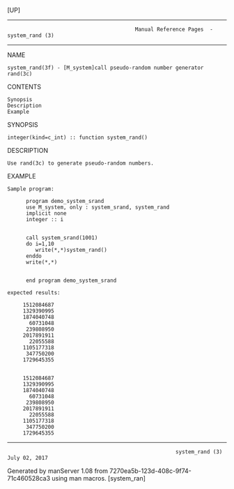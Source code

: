 [UP]

-----------------------------------------------------------------------------------------------------------------------------------
                                             Manual Reference Pages  - system_rand (3)
-----------------------------------------------------------------------------------------------------------------------------------
                                                                 
NAME

    system_rand(3f) - [M_system]call pseudo-random number generator rand(3c)

CONTENTS

    Synopsis
    Description
    Example

SYNOPSIS

    integer(kind=c_int) :: function system_rand()

DESCRIPTION

    Use rand(3c) to generate pseudo-random numbers.

EXAMPLE

    Sample program:

          program demo_system_srand
          use M_system, only : system_srand, system_rand
          implicit none
          integer :: i


          call system_srand(1001)
          do i=1,10
             write(*,*)system_rand()
          enddo
          write(*,*)


          end program demo_system_srand

    expected results:

         1512084687
         1329390995
         1874040748
           60731048
          239808950
         2017891911
           22055588
         1105177318
          347750200
         1729645355


         1512084687
         1329390995
         1874040748
           60731048
          239808950
         2017891911
           22055588
         1105177318
          347750200
         1729645355

-----------------------------------------------------------------------------------------------------------------------------------

                                                          system_rand (3)                                             July 02, 2017

Generated by manServer 1.08 from 7270ea5b-123d-408c-9f74-71c460528ca3 using man macros.
                                                           [system_ran]
